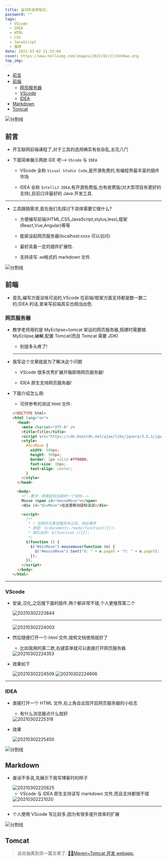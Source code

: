 ```yaml
---
title: 😁IDE选用指北.
password: ""
tags:
  - VScode
  - IDEA
  - HTML
  - CSS
  - JavaScript
  - 推荐
date: 2021-03-02 21:53:04
cover: https://www.helloimg.com/images/2022/02/27/GVm9wo.png
top_img:
---
```


<!--
 * @?: *********************************************************************
 * @Author: Weidows
 * @LastEditors: Weidows
 * @LastEditTime: 2021-03-25 11:00:54
 * @FilePath: \Weidowsd:\Game\Github\Blog-private\source\_posts\others\IDEs.md
 * @Description:
 * @!: *********************************************************************
-->

- [前言](#前言)
- [前端](#前端)
  - [网页服务器](#网页服务器)
  - [VScode](#vscode)
  - [IDEA](#idea)
- [Markdown](#markdown)
- [Tomcat](#tomcat)

<a>![分割线](https://cdn.jsdelivr.net/gh/Weidows/Images/img/divider.png)</a>

## 前言

- 开互联网前端课程了,对于工具的选用确实有些杂乱,五花八门

- 下面简单展示两款 IDE 吧--> `VScode` 与 `IDEA`

  - VScode 全称 `Visual Studio Code`,是开源免费的,有编程界最丰富的插件市场

  - IDEA 全称 `IntelliJ IDEA`,有开源免费版,也有收费版(对大型项目有更好的支持),目前口评最好的 Java 开发工具.

---

- 工具跟随需求,首先我们先探讨下具体需要它做什么?

  - 方便编写前端(HTML,CSS,JavaScript,stylus,less),框架(React,Vue,Angular)等等

  - 能架设起网页服务器(localhost:xxxx 可以访问)

  - 最好具备一定的插件扩展性.

  - 支持读写`.md`格式的 markdown 文件.

<a>![分割线](https://cdn.jsdelivr.net/gh/Weidows/Images/img/divider.png)</a>

## 前端

- 首先,编写方面没啥可说的,VScode 在前端/框架方面支持都是数一数二的,IDEA 的话,拿来写前端其实也相当出色.

### 网页服务器

- 教学老师用的是 MyEclipse+tomcat 架设的网页服务器,搭建时需要搞 MyEclipse,~~破解~~,配置 Tomcat(而且 Tomcat 需要 JDK)

  - 别提多头疼了!

  ***

- 我写这个文章就是为了解决这个问题

  - VScode 很多优秀扩展开箱即用网页服务器!

  - IDEA 原生支持网页服务器!

- 下面介绍怎么用:

  - 可供参考的测试 html 文件:

  ```html
  <!DOCTYPE html>
  <html lang="en">
    <head>
      <meta charset="UTF-8" />
      <title>Title</title>
      <script src="https://cdn.bootcdn.net/ajax/libs/jquery/3.5.1/jquery.min.js"></script>
      <style>
        #divMove {
          width: 500px;
          height: 500px;
          border: 1px solid #ff0000;
          font-size: 30px;
          text-align: center;
        }
      </style>
    </head>

    <body>
      <!--要求：获取鼠标当前的一个坐标-->
      Mouse <span id="mouseMove"></span>
      <div id="divMove">在这里移动鼠标试试</div>

      <script>
        /**
         * ! 当网页元素加载完毕之后，响应事件
         * 原型: $(document).ready(function(){});
         * 简化后的: $(function (){});
         */
        $(function () {
          $("#divMove").mousemove(function (e) {
            $("#mouseMove").text("X: " + e.pageX + "Y: " + e.pageY);
          });
        });
      </script>
    </body>
  </html>
  ```

---

### VScode

- 安装,汉化,之后搜下面的插件,两个都非常不错,个人更推荐第二个

  <img src="https://www.helloimg.com/images/2022/02/27/GVmvWC.png" alt="20210302223844" />

  ***

  <img src="https://www.helloimg.com/images/2022/02/27/GVmNPt.png" alt="20210302224003" />

- 然后随便打开一个.html 文件,按照文档使用就好了

  - 比如我用的第二款,右键菜单就可以直接打开网页服务器

  <img src="https://www.helloimg.com/images/2022/02/27/GVmQnu.png" alt="20210302224353" />

- 效果如下

  <img src="https://www.helloimg.com/images/2022/02/27/GVmp7v.png" alt="20210302224509" />

  <img src="https://www.helloimg.com/images/2022/02/27/GVmDtY.png" alt="20210302224806" />

---

### IDEA

- 直接打开一个 HTML 文件,右上角会出现开启网页服务器的小标志

  - 有什么浏览器点什么就好

  <img src="https://www.helloimg.com/images/2022/02/27/GVmggP.png" alt="20210302225318" />

- 效果

  <img src="https://www.helloimg.com/images/2022/02/27/GVmIw9.png" alt="20210302225450" />

<a>![分割线](https://cdn.jsdelivr.net/gh/Weidows/Images/img/divider.png)</a>

## Markdown

- 废话不多说,先展示下我写博客时的样子

  <img src="https://www.helloimg.com/images/2022/02/27/GVmwUQ.png" alt="20210302220625" />

  - VScode 与 IDEA 原生支持读写 markdown 文件,而且支持都很不错

  <img src="https://www.helloimg.com/images/2022/02/27/GVm7CE.png" alt="20210302221020" />

  ***

- 个人使用 VScode 写比较多,因为有很多提升效率的扩展

<a>![分割线](https://cdn.jsdelivr.net/gh/Weidows/Images/img/divider.png)</a>

## Tomcat

> 此处抽离到另一篇文章了: [🐱‍🏍Maven+Tomcat 开发 webapp.](../../tools/Tomcat)
